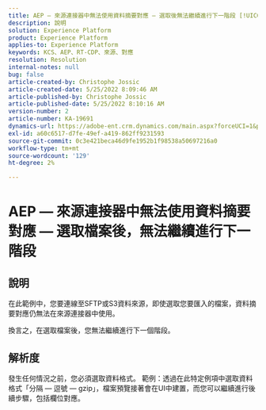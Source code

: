 ```yaml
---
title: AEP — 來源連接器中無法使用資料摘要對應 — 選取後無法繼續進行下一階段 [!UICONTROL 檔案]
description: 說明
solution: Experience Platform
product: Experience Platform
applies-to: Experience Platform
keywords: KCS、AEP、RT-CDP、來源、對應
resolution: Resolution
internal-notes: null
bug: false
article-created-by: Christophe Jossic
article-created-date: 5/25/2022 8:09:46 AM
article-published-by: Christophe Jossic
article-published-date: 5/25/2022 8:10:16 AM
version-number: 2
article-number: KA-19691
dynamics-url: https://adobe-ent.crm.dynamics.com/main.aspx?forceUCI=1&pagetype=entityrecord&etn=knowledgearticle&id=94939e04-02dc-ec11-a7b6-0022480b01c6
exl-id: a60c6517-d7fe-49ef-a419-862ff9231593
source-git-commit: 0c3e421beca46d9fe1952b1f98538a50697216a0
workflow-type: tm+mt
source-wordcount: '129'
ht-degree: 2%

---
```


# AEP — 來源連接器中無法使用資料摘要對應 — 選取檔案後，無法繼續進行下一階段

## 說明


在此範例中，您要連線至SFTP或S3資料來源，即使選取您要匯入的檔案，資料摘要對應仍無法在來源連接器中使用。

換言之，在選取檔案後，您無法繼續進行下一個階段。




## 解析度


發生任何情況之前，您必須選取資料格式。
範例：透過在此特定例項中選取資料格式「分隔 — 逗號 — gzip」，檔案預覽接著會在UI中建置，而您可以繼續進行後續步驟，包括欄位對應。
